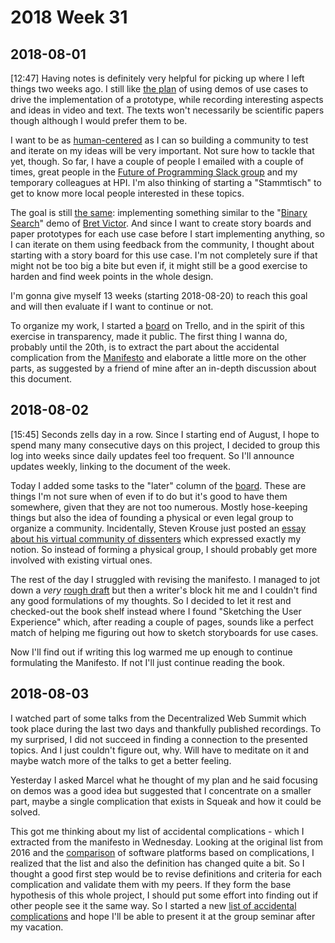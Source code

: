# 2018 Week 31

## 2018-08-01

[12:47] Having notes is definitely very helpful for picking up where I left things two weeks ago. I still like [the plan] of using demos of use cases to drive the implementation of a prototype, while recording interesting aspects and ideas in video and text. The texts won't necessarily be scientific papers though although I would prefer them to be.

I want to be as [human-centered] as I can so building a community to test and iterate on my ideas will be very important. Not sure how to tackle that yet, though. So far, I have a couple of people I emailed with a couple of times, great people in the [Future of Programming Slack group] and my temporary colleagues at HPI. I'm also thinking of starting a "Stammtisch" to get to know more local people interested in these topics.

The goal is still [the same]: implementing something similar to the "[Binary Search]" demo of [Bret Victor]. And since I want to create story boards and paper prototypes for each use case before I start implementing anything, so I can iterate on them using feedback from the community, I thought about starting with a story board for this use case. I'm not completely sure if that might not be too big a bite but even if, it might still be a good exercise to harden and find week points in the whole design.

I'm gonna give myself 13 weeks (starting 2018-08-20) to reach this goal and will then evaluate if I want to continue or not.

To organize my work, I started a [board] on Trello, and in the spirit of this exercise in transparency, made it public. The first thing I wanna do, probably until the 20th, is to extract the part about the accidental complication from the [Manifesto] and elaborate a little more on the other parts, as suggested by a friend of mine after an in-depth discussion about this document.


[the plan]: https://github.com/zells/project/blob/master/log/2018-07-20.md#a-plan
[human-centered]: https://en.wikipedia.org/wiki/Human-centered_design
[Future of Programming Slack group]: http://futureofcoding.org/
[the same]: https://github.com/zells/project/blob/master/log/2018-07-20.md#a-goal
[Binary Search]: https://vimeo.com/36579366#t=984s
[Bret Victor]: http://worrydream.com/
[board]: https://trello.com/b/IqOfEEAW/zells
[Manifesto]: https://github.com/zells/core/blob/master/manifesto.md


## 2018-08-02

[15:45] Seconds zells day in a row. Since I starting end of August, I hope to spend many many consecutive days on this project, I decided to group this log into weeks since daily updates feel too frequent. So I'll announce updates weekly, linking to the document of the week.

Today I added some tasks to the "later" column of the [board]. These are things I'm not sure when of even if to do but it's good to have them somewhere, given that they are not too numerous. Mostly hose-keeping things but also the idea of founding a physical or even legal group to organize a community. Incidentally, Steven Krouse just posted an [essay about his virtual community of dissenters][sissies] which expressed exactly my notion. So instead of forming a physical group, I should probably get more involved with existing virtual ones.

The rest of the day I struggled with revising the manifesto. I managed to jot down a *very* [rough draft] but then a writer's block hit me and I couldn't find any good formulations of my thoughts. So I decided to let it rest and checked-out the book shelf instead where I found "Sketching the User Experience" which, after reading a couple of pages, sounds like a perfect match of helping me figuring out how to sketch storyboards for use cases.

Now I'll find out if writing this log warmed me up enough to continue formulating the Manifesto. If not I'll just continue reading the book.

[sissies]: http://futureofcoding.org/essays/sissies
[rough draft]: https://github.com/zells/core/blob/9123ec3c0f3fd19a8973b3688057d9874550bcd8/manifesto.md


## 2018-08-03

I watched part of some talks from the Decentralized Web Summit which took place during the last two days and thankfully published recordings. To my surprised, I did not succeed in finding a connection to the presented topics. And I just couldn't figure out, why. Will have to meditate on it and maybe watch more of the talks to get a better feeling.

Yesterday I asked Marcel what he thought of my plan and he said focusing on demos was a good idea but suggested that I concentrate on a smaller part, maybe a single complication that exists in Squeak and how it could be solved.

This got me thinking about my list of accidental complications - which I extracted from the manifesto in Wednesday. Looking at the original list from 2016 and the [comparison] of software platforms based on complications, I realized that the list and also the definition has changed quite a bit. So I thought a good first step would be to revise definitions and criteria for each complication and validate them with my peers. If they form the base hypothesis of this whole project, I should put some effort into finding out if other people see it the same way. So I started a new [list of accidental complications] and hope I'll be able to present it at the group seminar after my vacation.

[comparison]: https://cdn.rawgit.com/zells/core/cc4849941b1ad5a0f34012a8d5e65a5bd65d3777/comparison.html
[list of accidental complications]: https://github.com/zells/project/blob/master/accidental_complications.md
